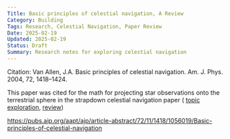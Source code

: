 ```yaml
---
Title: Basic principles of celestial navigation, A Review
Category: Building
Tags: Research, Celestial Navigation, Paper Review
Date: 2025-02-19
Updated: 2025-02-19
Status: Draft
Summary: Research notes for exploring celestial navigation
---
```


Citation: Van Allen, J.A. Basic principles of celestial navigation. Am. J. Phys. 2004, 72, 1418–1424.

This paper was cited for the math for projecting star observations onto the
terrestrial sphere in the strapdown celestial navigation paper (
[topic exploration]({filename}/celestial-navigation-for-drones.md),
[review]({filename}/affordable-vision-based-strapdown-celestial-navigation-review.md))

https://pubs.aip.org/aapt/ajp/article-abstract/72/11/1418/1056019/Basic-principles-of-celestial-navigation
